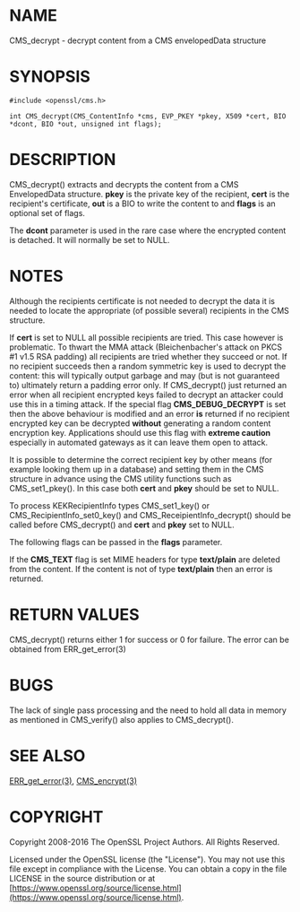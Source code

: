 # NAME

CMS\_decrypt - decrypt content from a CMS envelopedData structure

# SYNOPSIS

    #include <openssl/cms.h>

    int CMS_decrypt(CMS_ContentInfo *cms, EVP_PKEY *pkey, X509 *cert, BIO *dcont, BIO *out, unsigned int flags);

# DESCRIPTION

CMS\_decrypt() extracts and decrypts the content from a CMS EnvelopedData
structure. **pkey** is the private key of the recipient, **cert** is the
recipient's certificate, **out** is a BIO to write the content to and
**flags** is an optional set of flags.

The **dcont** parameter is used in the rare case where the encrypted content
is detached. It will normally be set to NULL.

# NOTES

Although the recipients certificate is not needed to decrypt the data it is
needed to locate the appropriate (of possible several) recipients in the CMS
structure.

If **cert** is set to NULL all possible recipients are tried. This case however
is problematic. To thwart the MMA attack (Bleichenbacher's attack on
PKCS #1 v1.5 RSA padding) all recipients are tried whether they succeed or
not. If no recipient succeeds then a random symmetric key is used to decrypt
the content: this will typically output garbage and may (but is not guaranteed
to) ultimately return a padding error only. If CMS\_decrypt() just returned an
error when all recipient encrypted keys failed to decrypt an attacker could
use this in a timing attack. If the special flag **CMS\_DEBUG\_DECRYPT** is set
then the above behaviour is modified and an error **is** returned if no
recipient encrypted key can be decrypted **without** generating a random
content encryption key. Applications should use this flag with
**extreme caution** especially in automated gateways as it can leave them
open to attack.

It is possible to determine the correct recipient key by other means (for
example looking them up in a database) and setting them in the CMS structure
in advance using the CMS utility functions such as CMS\_set1\_pkey(). In this
case both **cert** and **pkey** should be set to NULL.

To process KEKRecipientInfo types CMS\_set1\_key() or CMS\_RecipientInfo\_set0\_key()
and CMS\_ReceipientInfo\_decrypt() should be called before CMS\_decrypt() and
**cert** and **pkey** set to NULL.

The following flags can be passed in the **flags** parameter.

If the **CMS\_TEXT** flag is set MIME headers for type **text/plain** are deleted
from the content. If the content is not of type **text/plain** then an error is
returned.

# RETURN VALUES

CMS\_decrypt() returns either 1 for success or 0 for failure.
The error can be obtained from ERR\_get\_error(3)

# BUGS

The lack of single pass processing and the need to hold all data in memory as
mentioned in CMS\_verify() also applies to CMS\_decrypt().

# SEE ALSO

[ERR\_get\_error(3)](http://man.he.net/man3/ERR_get_error), [CMS\_encrypt(3)](http://man.he.net/man3/CMS_encrypt)

# COPYRIGHT

Copyright 2008-2016 The OpenSSL Project Authors. All Rights Reserved.

Licensed under the OpenSSL license (the "License").  You may not use
this file except in compliance with the License.  You can obtain a copy
in the file LICENSE in the source distribution or at
[https://www.openssl.org/source/license.html](https://www.openssl.org/source/license.html).

